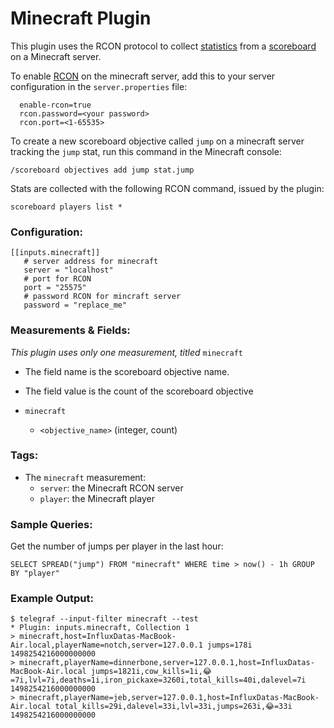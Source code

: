 #  Minecraft Plugin

This plugin uses the RCON protocol to collect [statistics](http://minecraft.gamepedia.com/Statistics) from a [scoreboard](http://minecraft.gamepedia.com/Scoreboard) on a
Minecraft server.

To enable [RCON](http://wiki.vg/RCON) on the minecraft server, add this to your server configuration in the `server.properties` file:

```
  enable-rcon=true
  rcon.password=<your password>
  rcon.port=<1-65535>
```

To create a new scoreboard objective called `jump` on a minecraft server tracking the `jump` stat, run this command
in the Minecraft console:

`/scoreboard objectives add jump stat.jump`

Stats are collected with the following RCON command, issued by the plugin:

`scoreboard players list *`

### Configuration:
```
[[inputs.minecraft]]
   # server address for minecraft
   server = "localhost"
   # port for RCON
   port = "25575"
   # password RCON for mincraft server
   password = "replace_me"
```

### Measurements & Fields:

*This plugin uses only one measurement, titled* `minecraft`

- The field name is the scoreboard objective name.
- The field value is the count of the scoreboard objective

- `minecraft`
    - `<objective_name>` (integer, count)

### Tags:

- The `minecraft` measurement:
    - `server`: the Minecraft RCON server
    - `player`: the Minecraft player


### Sample Queries:

Get the number of jumps per player in the last hour:
```
SELECT SPREAD("jump") FROM "minecraft" WHERE time > now() - 1h GROUP BY "player"
```

### Example Output:

```
$ telegraf --input-filter minecraft --test
* Plugin: inputs.minecraft, Collection 1
> minecraft,host=InfluxDatas-MacBook-Air.local,playerName=notch,server=127.0.0.1 jumps=178i 1498254216000000000
> minecraft,playerName=dinnerbone,server=127.0.0.1,host=InfluxDatas-MacBook-Air.local jumps=1821i,cow_kills=1i,😂=7i,lvl=7i,deaths=1i,iron_pickaxe=3260i,total_kills=40i,dalevel=7i 1498254216000000000
> minecraft,playerName=jeb,server=127.0.0.1,host=InfluxDatas-MacBook-Air.local total_kills=29i,dalevel=33i,lvl=33i,jumps=263i,😂=33i 1498254216000000000
```
